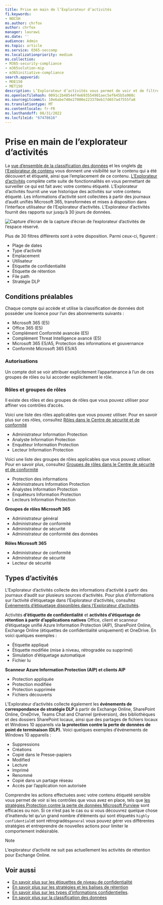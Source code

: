 ```yaml
---
title: Prise en main de l’Explorateur d’activités
f1.keywords:
- NOCSH
ms.author: chrfox
author: chrfox
manager: laurawi
ms.date: ''
audience: Admin
ms.topic: article
ms.service: O365-seccomp
ms.localizationpriority: medium
ms.collection:
- M365-security-compliance
- m365solution-mip
- m365initiative-compliance
search.appverid:
- MOE150
- MET150
description: L’Explorateur d’activités vous permet de voir et de filtrer les actions que les utilisateurs effectuent sur votre contenu étiqueté.
ms.openlocfilehash: 0091c1b48544f4e693554901aec5ef645b5a908c
ms.sourcegitcommit: 10e6abe740e27000e223378eb17d657a47555fa8
ms.translationtype: MT
ms.contentlocale: fr-FR
ms.lasthandoff: 08/31/2022
ms.locfileid: "67478616"
---
```

# <a name="get-started-with-activity-explorer"></a>Prise en main de l’explorateur d’activités

La [vue d’ensemble de la classification des données](data-classification-overview.md) et les onglets [de l’Explorateur de contenu](data-classification-content-explorer.md) vous donnent une visibilité sur le contenu qui a été découvert et étiqueté, ainsi que l’emplacement de ce contenu. [L’Explorateur d’activités](https://compliance.microsoft.com/dataclassification?viewid=activitiesexplorer) complète cette suite de fonctionnalités en vous permettant de surveiller ce qui est fait avec votre contenu étiqueté. L’Explorateur d’activités fournit une vue historique des activités sur votre contenu étiqueté. Les informations d’activité sont collectées à partir des journaux d’audit unifiés Microsoft 365, transformées et mises à disposition dans l’interface utilisateur de l’Explorateur d’activités. L’Explorateur d’activités fournit des rapports sur jusqu’à 30 jours de données.

![Capture d’écran de la capture d’écran de l’explorateur d’activités de l’espace réservé.](../media/data-classification-activity-explorer-1.png)

Plus de 30 filtres différents sont à votre disposition. Parmi ceux-ci, figurent :

- Plage de dates
- Type d’activité
- Emplacement
- Utilisateur
- Étiquette de confidentialité
- Étiquette de rétention
- File path
- Stratégie DLP



## <a name="prerequisites"></a>Conditions préalables

Chaque compte qui accède et utilise la classification de données doit posséder une licence pour l’un des abonnements suivants :

- Microsoft 365 (E5)
- Office 365 (E5)
- Complément Conformité avancée (E5)
- Complément Threat Intelligence avancé (E5)
- Microsoft 365 E5/A5, Protection des informations et gouvernance
- Conformité Microsoft 365 E5/A5

### <a name="permissions"></a>Autorisations

Un compte doit se voir attribuer explicitement l’appartenance à l’un de ces groupes de rôles ou lui accorder explicitement le rôle.

### <a name="roles-and-role-groups"></a>Rôles et groupes de rôles

Il existe des rôles et des groupes de rôles que vous pouvez utiliser pour affiner vos contrôles d’accès.

Voici une liste des rôles applicables que vous pouvez utiliser. Pour en savoir plus sur ces rôles, consultez [Rôles dans le Centre de sécurité et de conformité](../security/office-365-security/permissions-in-the-security-and-compliance-center.md#roles-in-the-security--compliance-center)

- Administrateur Information Protection
- Analyste Information Protection
- Enquêteur Information Protection
- Lecteur Information Protection

Voici une liste des groupes de rôles applicables que vous pouvez utiliser. Pour en savoir plus, consultez [Groupes de rôles dans le Centre de sécurité et de conformité](../security/office-365-security/permissions-in-the-security-and-compliance-center.md#role-groups-in-the-security--compliance-center)

- Protection des informations
- Administrateurs Information Protection
- Analystes Information Protection
- Enquêteurs Information Protection
- Lecteurs Information Protection

<!--
> [!IMPORTANT]
> Access to Activity explorer via the Security reader or Device Management role groups or other has been removed-->

**Groupes de rôles Microsoft 365**

- Administrateur général
- Administrateur de conformité
- Administrateur de sécurité
- Administrateur de conformité des données

**Rôles Microsoft 365**

- Administrateur de conformité
- Administrateur de sécurité
- Lecteur de sécurité

## <a name="activity-types"></a>Types d’activités

L’Explorateur d’activités collecte des informations d’activité à partir des journaux d’audit sur plusieurs sources d’activités. Pour plus d’informations sur l’activité d’étiquetage dans l’Explorateur d’activités, consultez [Événements d’étiquetage disponibles dans l’Explorateur d’activités](data-classification-activity-explorer-available-events.md).

Activités **d’étiquette de confidentialité** et **activités d’étiquetage de rétention à partir d’applications natives** Office, client et scanneur d’étiquetage unifié Azure Information Protection (AIP), SharePoint Online, Exchange Online (étiquettes de confidentialité uniquement) et OneDrive. En voici quelques exemples :

- Étiquette appliqué
- Étiquette modifiée (mise à niveau, rétrogradée ou supprimé)
- Simulation d’étiquetage automatique
- Fichier lu

**Scanneur Azure Information Protection (AIP) et clients AIP**

- Protection appliquée
- Protection modifiée
- Protection supprimée
- Fichiers découverts

L’Explorateur d’activités collecte également les **événements de correspondance de stratégie DLP** à partir de Exchange Online, SharePoint Online, OneDrive, Teams Chat and Channel (préversion), des bibliothèques et des dossiers SharePoint locaux, ainsi que des partages de fichiers locaux et Windows 10 appareils via **la protection contre la perte de données de point de terminaison (DLP).** Voici quelques exemples d’événements de Windows 10 appareils :

- Suppressions
- Créations
- Copié dans le Presse-papiers
- Modified
- Lecture
- Imprimé
- Renommé
- Copié dans un partage réseau
- Accès par l’application non autorisée 

Comprendre les actions effectuées avec votre contenu étiqueté sensible vous permet de voir si les contrôles que vous avez en place, tels que [les stratégies Protection contre la perte de données Microsoft Purview](dlp-learn-about-dlp.md) sont efficaces ou non. Si ce n’est pas le cas ou si vous découvrez quelque chose d’inattendu tel qu’un grand nombre d’éléments qui sont étiquetés `highly confidential`et sont rétrogradés`general` vous pouvez gérer vos différentes stratégies et entreprendre de nouvelles actions pour limiter le comportement indésirable.

> [!NOTE]
> L’explorateur d’activité ne suit pas actuellement les activités de rétention pour Exchange Online.

## <a name="see-also"></a>Voir aussi

- [En savoir plus sur les étiquettes de niveau de confidentialité](sensitivity-labels.md)
- [En savoir plus sur les stratégies et les balises de rétention](retention.md)
- [En savoir plus sur les types d’informations confidentielles](sensitive-information-type-learn-about.md).
- [En savoir plus sur la classification des données](data-classification-overview.md)
